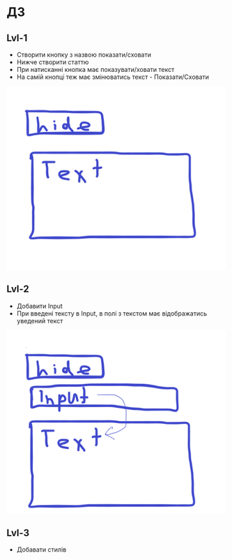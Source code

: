 # ДЗ

## Lvl-1

* Створити кнопку з назвою показати/сховати
* Нижче створити статтю
* При натисканні кнопка має показувати/ховати текст
* На самій кнопці теж має змінюватись текст - Показати/Сховати

![Изображение](src/lvl-1.png "lvl-1")

## Lvl-2

* Добавити Input
* При введені тексту в Input, в полі з текстом має відображатись уведений текст

![Изображение](src/lvl-2.png "lvl-2")

## Lvl-3

* Добавати стилів